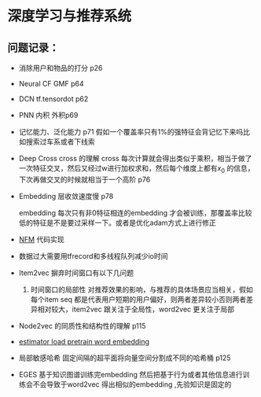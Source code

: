 # 深度学习与推荐系统

## 问题记录：

- 消除用户和物品的打分 p26

- Neural CF GMF p64

- DCN  tf.tensordot p62

- PNN  内积 外积p69

- 记忆能力、泛化能力 p71 假如一个覆盖率只有1%的强特征会背记忆下来吗比如搜索过车系或者下线索 

- Deep Cross  cross 的理解  cross 每次计算就会得出类似于乘积，相当于做了一次特征交叉，然后又经过w进行加权求和，然后每个维度上都有$x_{0}$ 的信息，下次再做交叉的时候就相当于一个高阶 p76

- Embedding 层收敛速度慢 p78

  embedding 每次只有非0特征相连的embedding 才会被训练，那覆盖率比较低的特征是不是要过采样一下。或者是优化adam方式上进行修正
  
- [NFM]( https://github.com/xxxmin/ctr_Keras) 代码实现

- 数据过大需要用tfrecord和多线程队列减少io时间

- Item2vec 摒弃时间窗口有以下几问题

  1. 时间窗口的局部性  对推荐效果的影响，与推荐的具体场景应当相关，假如每个item seq 都是代表用户短期的用户偏好，则两者差异较小否则两者差异相对较大，item2vec 跟关注于全局性，word2vec 更关注于局部


- Node2vec 的同质性和结构性的理解 p115 

- [estimator load pretrain word embedding ](https://androidkt.com/pre-trained-word-embedding-tensorflow-using-estimator-api/)

- 局部敏感哈希 固定间隔的超平面将向量空间分割成不同的哈希桶  p125

- EGES 基于知识图谱训练完embedding 然后把基于行为或者其他信息进行训练会不会导致于word2vec 得出相似的embedding ,先验知识是固定的 

  

  

  
  
  
  
  
  
  
  
  